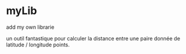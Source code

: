 # myLib
add my own librarie

un outil fantastique pour calculer la distance entre une paire donnée de latitude / longitude points.
